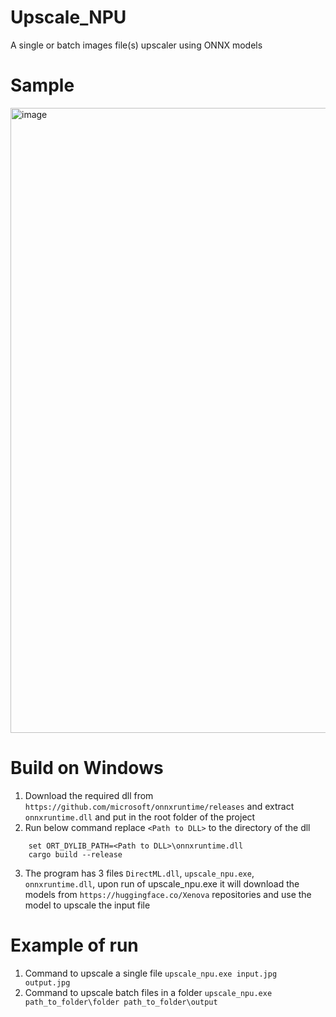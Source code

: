 # Upscale_NPU
A single or batch images file(s) upscaler using ONNX models

# Sample
<img width="1620" height="1000" alt="image" src="https://github.com/user-attachments/assets/debacd02-31f5-44e1-bc22-6de8d9e4426b" />

# Build on Windows
1. Download the required dll from `https://github.com/microsoft/onnxruntime/releases` and extract `onnxruntime.dll` and put in the root folder of the project
2. Run below command replace `<Path to DLL>` to the directory of the dll
```
    set ORT_DYLIB_PATH=<Path to DLL>\onnxruntime.dll
    cargo build --release
```
3. The program has 3 files `DirectML.dll`, `upscale_npu.exe`, `onnxruntime.dll`, upon run of upscale_npu.exe it will download the models from `https://huggingface.co/Xenova` repositories and use the model to upscale the input file

# Example of run
1. Command to upscale a single file
`upscale_npu.exe input.jpg output.jpg`
2. Command to upscale batch files in a folder
`upscale_npu.exe path_to_folder\folder path_to_folder\output`
